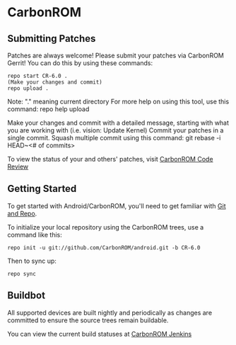 CarbonROM
===========

Submitting Patches
------------------
Patches are always welcome!  Please submit your patches via CarbonROM Gerrit!
You can do this by using these commands:

    repo start CR-6.0 .
    (Make your changes and commit)
    repo upload .
Note: "." meaning current directory
For more help on using this tool, use this command: repo help upload

Make your changes and commit with a detailed message, starting with what you are working with (i.e. vision: Update Kernel)
Commit your patches in a single commit. Squash multiple commit using this command: git rebase -i HEAD~<# of commits>

To view the status of your and others' patches, visit [CarbonROM Code Review](http://review.carbonrom.org/)


Getting Started
---------------

To get started with Android/CarbonROM, you'll need to get
familiar with [Git and Repo](http://source.android.com/source/using-repo.html).

To initialize your local repository using the CarbonROM trees, use a command like this:

    repo init -u git://github.com/CarbonROM/android.git -b CR-6.0

Then to sync up:

    repo sync

Buildbot
--------

All supported devices are built nightly and periodically as changes are committed to ensure the source trees remain buildable.

You can view the current build statuses at [CarbonROM Jenkins](http://jenkins.carbonrom.org/)
